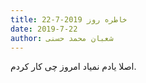 ```yaml
---
title: خاطره روز 2019-7-22
date: 2019-7-22
author: شعبان محمد حسنی
---
```


اصلا یادم نمیاد امروز چی کار کردم.